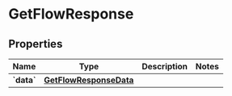
# GetFlowResponse

## Properties
| Name | Type | Description | Notes |
| ------------ | ------------- | ------------- | ------------- |
| **&#x60;data&#x60;** | [**GetFlowResponseData**](GetFlowResponseData.md) |  |  |



